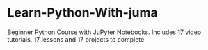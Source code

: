 # Learn-Python-With-juma
Beginner Python Course with JuPyter Notebooks. Includes 17 video tutorials, 17 lessons and 17 projects to complete 
